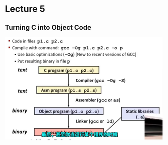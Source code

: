 # Lecture 5

## Turning C into Object Code

![6021b38ea875a254c34dd4089bea1bbf](./typora_img/6021b38ea875a254c34dd4089bea1bbf.png)

